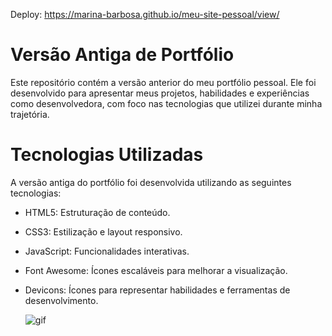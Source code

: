 

Deploy: https://marina-barbosa.github.io/meu-site-pessoal/view/

# Versão Antiga de Portfólio
Este repositório contém a versão anterior do meu portfólio pessoal. Ele foi desenvolvido para apresentar meus projetos, habilidades e experiências como desenvolvedora, com foco nas tecnologias que utilizei durante minha trajetória.

# Tecnologias Utilizadas
A versão antiga do portfólio foi desenvolvida utilizando as seguintes tecnologias:

- HTML5: Estruturação de conteúdo.
- CSS3: Estilização e layout responsivo.
- JavaScript: Funcionalidades interativas.
- Font Awesome: Ícones escaláveis para melhorar a visualização.
- Devicons: Ícones para representar habilidades e ferramentas de desenvolvimento.

  ![gif]()
